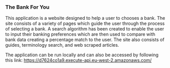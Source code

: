 ### The Bank For You

This application is a website designed to help a user to chooses a bank. The site consists of a variety of pages
which guide the user through the process of selecting a bank. A search algorithm has been created to enable the user to input 
their banking preferences which are then used to compare with bank data creating a percentage match to the user.
The site also consists of guides, terminology search, and web scraped articles. 

The application can be run locally and can also be accessed by following this link: https://d7624co1a9.execute-api.eu-west-2.amazonaws.com/
